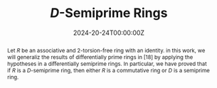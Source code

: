 ---
title: "$D$-Semiprime Rings"

# Authors
# If you created a profile for a user (e.g. the default `admin` user), write the username (folder name) here 
# and it will be replaced with their full name and linked to their profile.
authors:
- admin
- Pro. Ahmad Al Khalaf
- Dr. Rohaidah Masri
- Dr. Iman Taha

# Author notes (optional)
author_notes:
- "mhalosaimi@imamu.edu.sa"
- "ajalkalaf@imamu.edu.sa"

date: "2024-20-24T00:00:00Z"
doi: "https://doi.org/10.29020/nybg.ejpam.v17i3.5210"

# Schedule page publish date (NOT publication's date).
publishDate: "2024-01-01T00:00:00Z"

# Publication type.
# Legend: 0 = Uncategorized; 1 = Conference paper; 2 = Journal article;
# 3 = Preprint / Working Paper; 4 = Report; 5 = Book; 6 = Book section;
# 7 = Thesis; 8 = Patent
publication_types: ["3"]

# Publication name and optional abbreviated publication name.
publication: In *EUROPEAN JOURNAL OF PURE AND APPLIED MATHEMATICS*
publication_short: In *EJPAM*

abstract: Let $R$ be an associative and 2-torsion-free ring with an identity. in this work, we will generaliz the results of differentially prime rings in [18] by applying the hypotheses in a differentially semiprime rings. In particular, we have proved that if $R$ is a $D$-semiprime ring, then either $R$ is a commutative ring or $D$ is a semiprime ring.
summary: 

tags: []

# Display this page in the Featured widget?
featured: true

# Custom links (uncomment lines below)
# links:
# - name: Custom Link
#   url: http://example.org

url_pdf: ''
url_code: ''
url_dataset: ''
url_poster: ''
url_project: ''
url_slides: ''
url_source: ''
url_video: ''

# Featured image
# To use, add an image named `featured.jpg/png` to your page's folder. 
image:
  caption: 'Image credit: [**Unsplash**](https://unsplash.com/photos/pLCdAaMFLTE)'
  focal_point: ""
  preview_only: false

# Associated Projects (optional).
#   Associate this publication with one or more of your projects.
#   Simply enter your project's folder or file name without extension.
#   E.g. `internal-project` references `content/project/internal-project/index.md`.
#   Otherwise, set `projects: []`.
projects:
- example

# Slides (optional).
#   Associate this publication with Markdown slides.
#   Simply enter your slide deck's filename without extension.
#   E.g. `slides: "example"` references `content/slides/example/index.md`.
#   Otherwise, set `slides: ""`.
slides: example
---